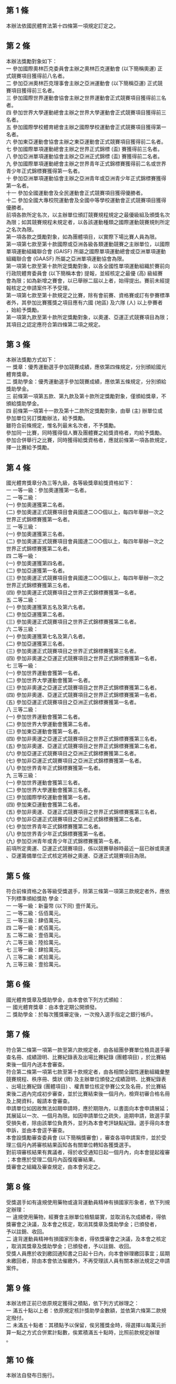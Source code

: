 第 1 條
-------
本辦法依國民體育法第十四條第一項規定訂定之。

第 2 條
-------
本辦法獎勵對象如下：  
一  參加國際奧林匹克委員會主辦之奧林匹克運動會 (以下簡稱奧運) 正  
    式競賽項目獲得前八名者。  
二  參加亞洲奧林匹克理事會主辦之亞洲運動會 (以下簡稱亞運) 正式競  
    賽項目獲得前三名者。  
三  參加國際世界運動會協會主辦之世界運動會正式競賽項目獲得前三名  
    者。  
四  參加世界大學運動總會主辦之世界大學運動會正式競賽項目獲得前三  
    名者。  
五  參加國際學校體育總會主辦之國際學校運動會正式競賽項目獲得第一  
    名者。  
六  參加東亞運動會協會主辦之東亞運動會正式競賽項目獲得前二名者。  
七  參加國際單項運動總會主辦之世界正式錦標 (盃) 賽獲得前三名者。  
八  參加亞洲單項運動協會主辦之亞洲正式錦標 (盃) 賽獲得前二名者。  
九  參加國際單項運動總會主辦之世界青年正式錦標賽獲得前二名或世界  
    青少年正式錦標賽獲得第一名者。  
十  參加亞洲單項運動協會主辦之亞洲青年或亞洲青少年正式錦標賽獲得  
    第一名者。  
十一  參加全國運動會及全民運動會正式競賽項目獲得優勝者。  
十二  參加全國大專校院運動會及全國中等學校運動會正式競賽項目獲得  
      優勝者。  
前項各款所定名次，以主辦單位頒訂競賽規程規定之最優級組及頒獎名次  
為限；如其競賽規程未規定者，以各該運動種類之國際運動競賽規則所定  
之名次為限。  
第一項各款之獎勵對象，如為團體項目，以實際下場比賽人員為限。  
第一項第七款至第十款國際或亞洲各級各類運動競賽之主辦單位，以國際  
單項運動組織聯合會 (GAISF)  所屬之國際單項運動總會或亞洲單項運動  
組織聯合會 (GAASF)  所屬之亞洲單項運動協會為限。  
第一項第七款至第十款所定獎勵對象，以各全國性單項運動組織於賽前向  
行政院體育委員會 (以下簡稱本會) 提報，並經核定之最優 (高) 級組賽  
會為限；如為新增之賽會，以已舉辦二屆以上者，始得提出。賽前未經提  
報核定之申請案件不予受理。  
第一項第七款至第十款規定之比賽，除有會前賽、資格賽或訂有參賽標準  
者外，其參加比賽獲獎之項目應有六國 (地區) 及六隊 (人) 以上參賽者  
，始給予獎勵。  
第一項第九款至第十款所定獎勵對象，以奧運、亞運正式競賽項目為限；  
其項目之認定應符合第四條第二項之規定。

第 3 條
-------
本辦法獎勵方式如下：  
一  獎章：優秀運動選手參加競賽成績，應依第四條規定，分別頒給國光  
    體育獎章。  
二  獎助學金：優秀運動選手參加競賽成績，應依第五條規定，分別頒給  
    獎助學金。  
三  前條第一項第五款、第九款及第十款所定獎勵對象，僅頒給獎章，不  
    頒給獎助學金。  
四  前條第一項第十一款及第十二款所定獎勵對象，由舉 (主) 辦單位或  
    參加單位另訂獎勵辦法，給予獎勵。  
雖符合前條規定，惟名列最末名次者，不予獎勵。  
參加同一比賽，同時獲得個人賽及團體賽之給獎資格者，均給予獎勵。  
參加合併舉行之比賽，同時獲得給獎資格者，應就前條第一項各款規定，  
擇一比賽給予獎勵。

第 4 條
-------
國光體育獎章分為三等九級，各等級獎章給獎資格如下：  
一  一等一級：參加奧運獲第一名者。  
二  一等二級：  
 (一) 參加奧運獲第二名者。  
 (二) 參加奧運正式競賽項目會員國達二○○個以上，每四年舉辦一次之  
      世界正式錦標賽獲第一名者。  
三  一等三級：  
 (一) 參加奧運獲第三名者。  
 (二) 參加奧運正式競賽項目會員國達二○○個以上，每四年舉辦一次之  
      世界正式錦標賽獲第二名者。  
四  二等一級：  
 (一) 參加奧運獲第四名者。  
 (二) 參加亞運獲第一名者。  
 (三) 參加奧運正式競賽項目會員國達二○○個以上，每四年舉辦一次之  
      世界正式錦標賽獲第三名者。  
 (四) 參加奧運正式競賽項目之世界正式錦標賽獲第一名者。  
五  二等二級：  
 (一) 參加奧運獲第五名及第六名者。  
 (二) 參加亞運獲第二名者。  
 (三) 參加奧運正式競賽項目之世界正式錦標賽獲第二名者。  
六  二等三級：  
 (一) 參加奧運獲第七名及第八名者。  
 (二) 參加亞運獲第三名者。  
 (三) 參加奧運正式競賽項目之世界正式錦標賽獲第三名者。  
 (四) 參加非奧運之亞運正式競賽項目之世界正式錦標賽獲第一名者。  
七  三等一級：  
 (一) 參加世界運動會獲第一名者。  
 (二) 參加世界大學運動會獲第一名者。  
 (三) 參加非奧運之亞運正式競賽項目之世界正式錦標賽獲第二名者。  
 (四) 參加非奧運、亞運正式競賽項目之世界正式錦標賽獲第一名者。  
 (五) 參加亞運正式競賽項目之亞洲正式錦標賽獲第一名者。  
八  三等二級：  
 (一) 參加世界運動會獲第二名者。  
 (二) 參加世界大學運動會獲第二名者。  
 (三) 參加東亞運動會獲第一名者。  
 (四) 參加非奧運之亞運正式競賽項目之世界正式錦標賽獲第三名者。  
 (五) 參加非奧運、亞運正式競賽項目之世界正式錦標賽獲第二名者。  
 (六) 參加亞運正式競賽項目之亞洲正式錦標賽獲第二名者。  
 (七) 參加非亞運正式競賽項目之亞洲正式錦標賽獲第一名者。  
 (八) 參加世界青年正式錦標賽獲第一名者。  
九  三等三級：  
 (一) 參加世界運動會獲第三名者。  
 (二) 參加世界大學運動會獲第三名者。  
 (三) 參加國際學校運動會獲第一名者。  
 (四) 參加東亞運動會獲第二名者。  
 (五) 參加非奧運、亞運正式競賽項目之世界正式錦標賽獲第三名者。  
 (六) 參加非亞運正式競賽項目之亞洲正式錦標賽獲第二名者。  
 (七) 參加世界青年正式錦標賽獲第二名者。  
 (八) 參加世界青少年正式錦標賽獲第一名者。  
 (九) 參加亞洲青年或青少年正式錦標賽獲第一名者。  
前項所定奧運、亞運正式競賽項目，係以競賽舉辦時最近一屆已辦或奧運  
、亞運籌備單位正式核定將辦之奧運、亞運正式競賽項目為限。

第 5 條
-------
符合前條資格之各等級受獎選手，除第三條第一項第三款規定者外，應依  
下列標準頒給獎助 學金：  
一  一等一級：新臺幣 (以下同) 壹仟萬元。  
二  一等二級：伍佰萬元。  
三  一等三級：肆佰萬元。  
四  二等一級：貳佰萬元。  
五  二等二級：壹佰萬元。  
六  二等三級：陸拾萬元。  
七  三等一級：肆拾萬元。  
八  三等二級：貳拾萬元。  
九  三等三級：壹拾萬元。

第 6 條
-------
國光體育獎章及獎助學金，由本會依下列方式頒給：  
一  國光體育獎章：由本會定期公開頒發。  
二  獎助學金：於每次獲獎審定後，一次撥入選手指定之銀行帳戶。

第 7 條
-------
符合第二條第一項第一款至第六款規定者，由各組團參賽單位檢具選手審  
查名冊、成績證明、比賽紀錄表及出場比賽紀錄 (團體項目) ，於比賽結  
束後一個月內送本會審查。  
符合第二條第一項第七款至第十款規定者，由各相關全國性運動組織彙整  
競賽規程、秩序冊、獎狀 (牌) 及主辦單位頒發之成績證明、比賽紀錄表  
、出場比賽紀錄 (團體項目) 、權責單位核定參賽公文及名冊，於比賽結  
束後二週內完成初步審查，並於比賽結束後一個月內，檢齊初審合格名冊  
及上開資料，報請本會審查。  
申請單位如因故無法如期申請時，應於期限內，以書面向本會申請展延；  
其展延以一次、一個月為限。如因申請單位之疏失，逾期申請，致選手蒙  
受損失者，除由該單位負責外，並列為本會考評缺點紀錄。選手得向本會  
申訴，並由本會逕予審查。  
本會設獎勵審查委員會 (以下簡稱獎審會) ，審查各項申請案件，並於受  
理三個月內將審核結果函知各有關單位轉知各獲獎選手。  
對前項審核結果有異議者，得於收受通知日起一個月內，向本會提起複審  
；本會應於受理二個月內函復複審結果。  
獎審會之組織及審查規定，由本會另定之。

第 8 條
-------
受獎選手如有違規使用藥物或違背運動員精神有損國家形象者，依下列規  
定辦理：  
一  違規使用藥物，經賽會主辦單位檢驗屬實，並取消名次成績者，得依  
    獎審會之決議，及本會之核定，取消其獎章及獎助學金；已頒發者，  
    予以註銷、收回。  
二  違背運動員精神有損國家形象者，得依獎審會之決議，及本會之核定  
    ，取消其獎章及獎助學金；已頒發者，予以註銷、收回。  
受獎人員應於收到繳回通知書之日起十日內，向本會辦理繳回事宜；屆期  
未繳回者，除由本會依法催繳外，不再受理該人員有關本辦法規定之申請  
案件。

第 9 條
-------
本辦法修正前已依原規定獲得之積點，依下列方式辦理之：  
一  滿五十點以上者：依原規定核計獎助學金數額，並依第六條第二款規  
    定撥付。  
二  未滿五十點者：其積點予以保留，俟另獲獎金時，得選擇以每萬元折  
    算一點之方式合併累計點數，俟累積滿五十點時，比照前款規定辦理  
    。

第 10 條
--------
本辦法自發布日施行。

